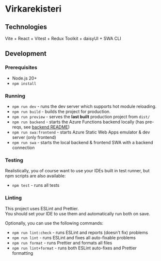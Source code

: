 # Virkarekisteri

## Technologies

Vite + React + Vitest + Redux Toolkit + daisyUI + SWA CLI

## Development

### Prerequisites

- Node.js 20+
- `npm install`

### Running

- `npm run dev` - runs the dev server which supports hot module reloading.
- `npm run build` - builds the project for production.
- `npm run preview` - serves the **last built** production project from `dist/`
- `npm run backend` - starts the Azure Functions backend locally (has pre-reqs, see [backend README](../backend/README.md))
- `npm run swa:frontend` - starts Azure Static Web Apps emulator & dev server (only frontend)
- `npm run swa` - starts the local backend & frontend SWA with a backend connection

### Testing

Realistically, you of course want to use your IDEs built in test runner, but npm scripts are also available:

- `npm test` - runs all tests

### Linting

This project uses ESLint and Prettier.  
You should set your IDE to use them and automatically run both on save.

Optionally, you can use the following commands:

- `npm run lint:check` - runs ESLint and reports (doesn't fix) problems
- `npm run lint` - runs ESLint and fixes all auto-fixable problems
- `npm run format` - runs Prettier and formats all files
- `npm run lint+format` - runs both ESLint auto-fixes and Prettier formatting
